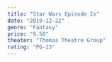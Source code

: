 ```yaml
---
title: "Star Wars Episode Ix"
date: "2019-12-22"
genre: "Fantasy"
price: "9.50"
theater: "Thomas Theatre Group"
rating: "PG-13"
---
```

